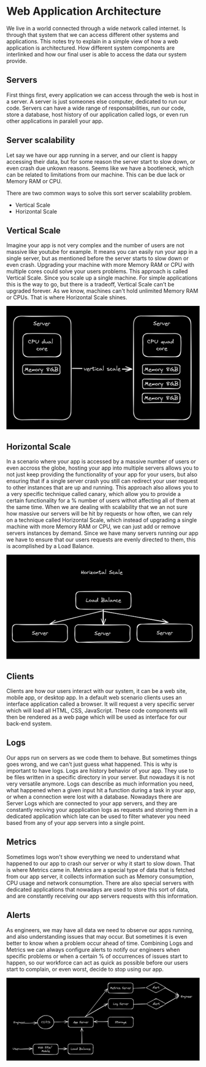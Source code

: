 # Web Application Architecture

We live in a world connected through a wide network called internet.
Is through that system that we can access different other systems and applications.
This notes try to explain in a simple view of how a web application is architectured.
How different system components are interlinked and how our final user is able to access the data our system provide.

## Servers

First things first, every application we can access through the web is host in a server.
A server is just someones else computer, dedicated to run our code.
Servers can have a wide range of responsabilities, run our code, store a database, host history of our application called logs, or even run other applications in paralell your app.

## Server scalability

Let say we have our app running in a server, and our client is happy accessing their data, but for some reason the server start to slow down, or even crash due unkown reasons. Seems like we have a bootleneck, which can be related to limitations from our machine. This can be due lack or Memory RAM or CPU.

There are two common ways to solve this sort server scalability problem.

- Vertical Scale
- Horizontal Scale

## Vertical Scale

Imagine your app is not very complex and the number of users are not massive like youtube for example.
It means you can easily run your app in a single server, but as mentioned before the server starts to slow down or even crash. Upgrading your machine with more Memory RAM or CPU with multiple cores could solve your users problems. This approach is called Vertical Scale. Since you scale up a single machine.
For simple applications this is the way to go, but there is a tradeoff, Vertical Scale can't be upgraded forever. As we know, machines can't hold unlimited Memory RAM or CPUs. That is where Horizontal Scale shines.

![](/images/2.png)

## Horizontal Scale

In a scenario where your app is accessed by a massive number of users or even accross the globe, hosting your app into multiple servers allows you to not just keep providing the functionality of your app for your users, but also ensuring that if a single server crash you still can redirect your user request to other instances that are up and running.
This approach also allows you to a very specific technique called canary, which allow you to provide a certain functionality for a % number of users withot affecting all of them at the same time.
When we are dealing with scalability that we an not sure how massive our servers will be hit by requests or how often, we can rely on a technique called Horizontal Scale, which instead of upgrading a single machine with more Memory RAM or CPU, we can just add or remove servers instances by demand.
Since we have many servers running our app we have to ensure that our users requests are evenly directed to them, this is acomplished by a Load Balance.

![](/images/3.png)

## Clients

Clients are how our users interact with our system, it can be a web site, mobile app, or desktop app.
In a default web scenario clients uses an interface application called a browser. It will request a very specific server which will load all HTML, CSS, JavaScript. These code components will then be rendered as a web page which will be used as interface for our back-end system.

## Logs

Our apps run on servers as we code them to behave. But sometimes things goes wrong, and we can't just guess what happened.
This is why is important to have logs. Logs are history behavior of your app. They use to be files written in a specific directory in your server. But nowadays it is not very versatile anymore.
Logs can describe as much information you need, what happened when a given input hit a function during a task in your app, or when a connection were lost with a database.
Nowadays there are Server Logs which are connected to your app servers, and they are constantly reciving your appplication logs as requests and storing them in a dedicated application which late can be used to filter whatever you need based from any of your app servers into a single point.

## Metrics

Sometimes logs won't show everything we need to understand what happened to our app to crash our server or why it start to slow down.
That is where Metrics came in. Metrics are a special type of data that is fetched from our app server, it collects information such as Memory consumption, CPU usage and network consumption.
There are also special servers with dedicated applications that nowadays are used to store this sort of data, and are constantly receiving our app servers requests with this information.

## Alerts

As engineers, we may have all data we need to observe our apps running, and also understanding issues that may occur. But sometimes it is even better to know when a problem occur ahead of time.
Combining Logs and Metrics we can always configure alerts to notify our engineers when specific problems or when a certain % of occurrences of issues start to happen, so our workforce can act as quick as possible before our users start to complain, or even worst, decide to stop using our app.

![](/images/4.png)